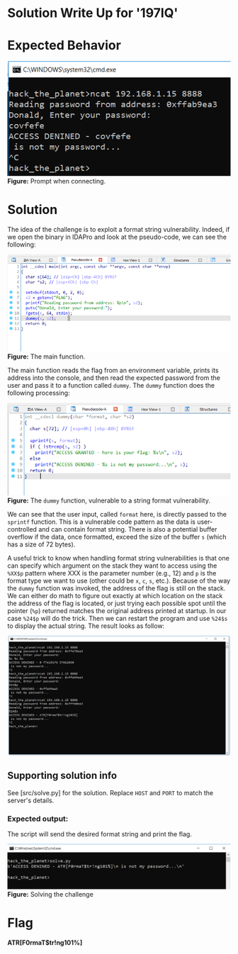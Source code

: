 # Solution Write Up for '197IQ'
# Expected Behavior

![197IQ prompt help](assets/images/solve0.png)\
**Figure:** Prompt when connecting.

# Solution

The idea of the challenge is to exploit a format string vulnerability. Indeed, if we open the binary in IDAPro and look at the pseudo-code, we can see the following: 

![Main function](assets/images/code1.png)\
**Figure:** The main function.

The main function reads the flag from an environment variable, prints its address into the console, and then read the expected password from the user and pass it to a function called `dummy`. The `dummy` function does the following processing:

![Vulnerable function](assets/images/code2.png)\
**Figure:** The `dummy` function, vulnerable to a string format vulnerability. 

We can see that the user input, called `format` here, is directly passed to the `sprintf` function. This is a vulnerable code pattern as the data is user-controlled and can contain format string. There is also a potential buffer overflow if the data, once formatted, exceed the size of the buffer `s` (which has a size of 72 bytes). 

A useful trick to know when handling format string vulnerabilities is that one can specify which argument on the stack they want to access using the `%XX$p` pattern where XXX is the parameter number (e.g., 12) and `p` is the format type we want to use (other could be `x`, `c`, `s`, etc.). Because of the way the `dummy` function was invoked, the address of the flag is still on the stack. We can either do math to figure out exactly at which location on the stack the address of the flag is located, or just trying each possible spot until the pointer (`%p`) returned matches the original address printed at startup.  In our case `%24$p` will do the trick. Then we can restart the program and use `%24$s` to display the actual string. The result looks as follow: 

![197IQ solution](assets/images/solve1.png)


## Supporting solution info

See [src/solve.py] for the solution. 
Replace `HOST` and `PORT` to match the server's details.

### Expected output:

The script will send the desired format string and print the flag. 

![Solution](assets/images/solve2.png)\
**Figure:** Solving the challenge

# Flag
**ATR[F0rmaT$tr!ng101%]**
